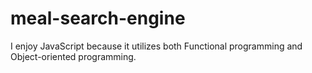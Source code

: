 # meal-search-engine

I enjoy JavaScript because it utilizes both Functional programming and Object-oriented programming.